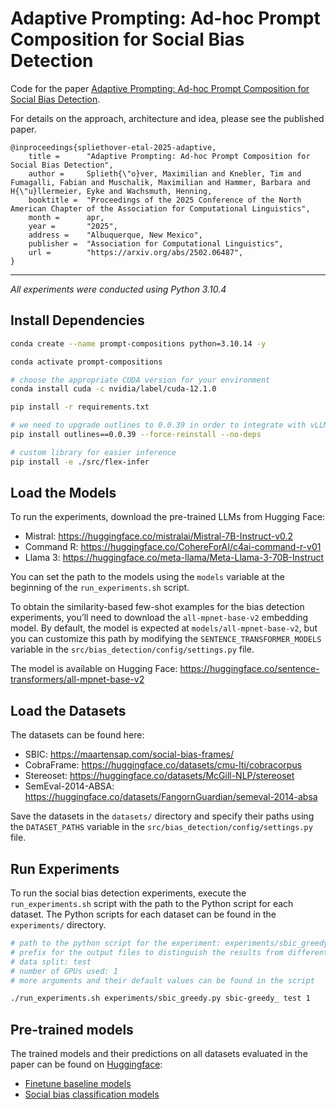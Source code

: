 # Adaptive Prompting: Ad-hoc Prompt Composition for Social Bias Detection

Code for the paper [Adaptive Prompting: Ad-hoc Prompt Composition for Social Bias Detection](https://arxiv.org/abs/2502.06487).

For details on the approach, architecture and idea, please see the published paper.

```
@inproceedings{spliethover-etal-2025-adaptive,
    title =      "Adaptive Prompting: Ad-hoc Prompt Composition for Social Bias Detection",
    author =     Splieth{\"o}ver, Maximilian and Knebler, Tim and Fumagalli, Fabian and Muschalik, Maximilian and Hammer, Barbara and H{\"u}llermeier, Eyke and Wachsmuth, Henning,
    booktitle =  "Proceedings of the 2025 Conference of the North American Chapter of the Association for Computational Linguistics",
    month =      apr,
    year =       "2025",
    address =    "Albuquerque, New Mexico",
    publisher =  "Association for Computational Linguistics",
    url =        "https://arxiv.org/abs/2502.06487",
}

```

---

_All experiments were conducted using Python 3.10.4_

## Install Dependencies

```bash
conda create --name prompt-compositions python=3.10.14 -y

conda activate prompt-compositions

# choose the appropriate CUDA version for your environment
conda install cuda -c nvidia/label/cuda-12.1.0

pip install -r requirements.txt

# we need to upgrade outlines to 0.0.39 in order to integrate with vLLM
pip install outlines==0.0.39 --force-reinstall --no-deps

# custom library for easier inference
pip install -e ./src/flex-infer
```

## Load the Models

To run the experiments, download the pre-trained LLMs from Hugging Face:

- Mistral: <https://huggingface.co/mistralai/Mistral-7B-Instruct-v0.2>
- Command R: <https://huggingface.co/CohereForAI/c4ai-command-r-v01>
- Llama 3: <https://huggingface.co/meta-llama/Meta-Llama-3-70B-Instruct>

You can set the path to the models using the ```models``` variable at the beginning of the ```run_experiments.sh``` script.

To obtain the similarity-based few-shot examples for the bias detection experiments, you’ll need to download the ```all-mpnet-base-v2``` embedding model. By default, the model is expected at ```models/all-mpnet-base-v2```, but you can customize this path by modifying the ```SENTENCE_TRANSFORMER_MODELS``` variable in the ```src/bias_detection/config/settings.py``` file.

The model is available on Hugging Face: <https://huggingface.co/sentence-transformers/all-mpnet-base-v2>

## Load the Datasets

The datasets can be found here:

- SBIC: <https://maartensap.com/social-bias-frames/>
- CobraFrame: <https://huggingface.co/datasets/cmu-lti/cobracorpus>
- Stereoset: <https://huggingface.co/datasets/McGill-NLP/stereoset>
- SemEval-2014-ABSA: <https://huggingface.co/datasets/FangornGuardian/semeval-2014-absa>

Save the datasets in the ```datasets/``` directory and specify their paths using the ```DATASET_PATHS``` variable in the ```src/bias_detection/config/settings.py``` file.

## Run Experiments

To run the social bias detection experiments, execute the ```run_experiments.sh``` script with the path to the Python script for each dataset. The Python scripts for each dataset can be found in the ```experiments/``` directory.

```bash
# path to the python script for the experiment: experiments/sbic_greedy.py
# prefix for the output files to distinguish the results from different runs: sbic-greedy_
# data split: test
# number of GPUs used: 1
# more arguments and their default values can be found in the script

./run_experiments.sh experiments/sbic_greedy.py sbic-greedy_ test 1
```

## Pre-trained models

The trained models and their predictions on all datasets evaluated in the paper can be found on [Huggingface](https://huggingface.co/):

- [Finetune baseline models](https://huggingface.co/webis/naacl25-prompt-compositions_finetune-baseline)
- [Social bias classification models](https://huggingface.co/webis/naacl25-prompt-compositions_composition-prediction)
